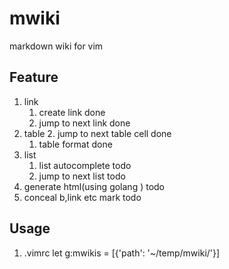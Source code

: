 
# mwiki
markdown wiki for vim 

## Feature
1. link
    1. create link                              done 
    2. jump to next link                        done
2. table
    2. jump to next table cell                  done
    1. table format                             done 
3. list
    1. list autocomplete                        todo
    2. jump to next list                        todo
4. generate html(using golang )                 todo
5. conceal  b,link etc mark                     todo


## Usage
1. .vimrc 
    let g:mwikis = [{'path': '~/temp/mwiki/'}] 
 
 

